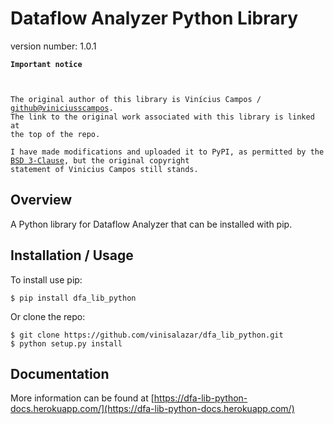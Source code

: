 Dataflow Analyzer Python Library
===============================

version number: 1.0.1

<code>**Important notice**  


The original author of this library is Vinícius Campos / [github@viniciusscampos](https://github.com/viniciusscampos/). The link to the original work associated with this library is linked at the top of the repo.  
I have made modifications and uploaded it to PyPI, as permitted by the [BSD 3-Clause](./LICENSE.md), but the original copyright statement of Vinicius Campos still stands.</code>


Overview
--------

A Python library for Dataflow Analyzer that can be installed with pip.

Installation / Usage
--------------------

To install use pip:

    $ pip install dfa_lib_python


Or clone the repo:

    $ git clone https://github.com/vinisalazar/dfa_lib_python.git
    $ python setup.py install

Documentation
------------

More information can be found at [https://dfa-lib-python-docs.herokuapp.com/](https://dfa-lib-python-docs.herokuapp.com/)
